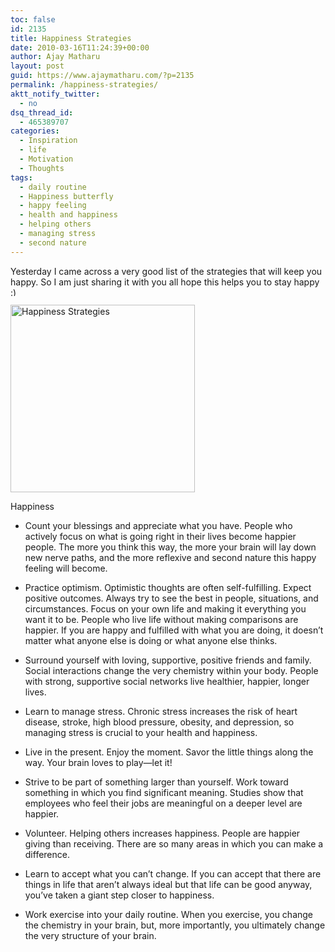 ```yaml
---
toc: false
id: 2135
title: Happiness Strategies
date: 2010-03-16T11:24:39+00:00
author: Ajay Matharu
layout: post
guid: https://www.ajaymatharu.com/?p=2135
permalink: /happiness-strategies/
aktt_notify_twitter:
  - no
dsq_thread_id:
  - 465389707
categories:
  - Inspiration
  - life
  - Motivation
  - Thoughts
tags:
  - daily routine
  - Happiness butterfly
  - happy feeling
  - health and happiness
  - helping others
  - managing stress
  - second nature
---
```

Yesterday I came across a very good list of the strategies that will keep you happy. So I am just sharing it with you all hope this helps you to stay happy <img src="https://www.ajaymatharu.com/wp-includes/images/smilies/simple-smile.png" alt=":)" class="wp-smiley" style="height: 1em; max-height: 1em;" />

<div id="attachment_2136" style="width: 305px" class="wp-caption aligncenter">
  <img class="size-medium wp-image-2136" title="Happiness Strategies" src="https://blog.ajaymatharu.com/wp-content/uploads/2010/03/happiness-strategies-295x300.jpg" alt="Happiness Strategies" width="295" height="300" />
  
  <p class="wp-caption-text">
    Happiness
  </p>
</div>

  * Count your blessings and appreciate what you have. People who actively focus on what is going right in their lives become happier people. The more you think this way, the more your brain will lay down new nerve paths, and the more reflexive and second nature this happy feeling will become.

  * Practice optimism. Optimistic thoughts are often self-fulfilling. Expect positive outcomes. Always try to see the best in people, situations, and circumstances. Focus on your own life and making it everything you want it to be. People who live life without making comparisons are happier. If you are happy and fulfilled with what you are doing, it doesn’t matter what anyone else is doing or what anyone else thinks.

  * Surround yourself with loving, supportive, positive friends and family. Social interactions change the very chemistry within your body. People with strong, supportive social networks live healthier, happier, longer lives.

  * Learn to manage stress. Chronic stress increases the risk of heart disease, stroke, high blood pressure, obesity, and depression, so managing stress is crucial to your health and happiness.

  * Live in the present. Enjoy the moment. Savor the little things along the way. Your brain loves to play—let it!

  * Strive to be part of something larger than yourself. Work toward something in which you find significant meaning. Studies show that employees who feel their jobs are meaningful on a deeper level are happier.

  * Volunteer. Helping others increases happiness. People are happier giving than receiving. There are so many areas in which you can make a difference.

  * Learn to accept what you can’t change. If you can accept that there are things in life that aren’t always ideal but that life can be good anyway, you’ve taken a giant step closer to happiness.

  * Work exercise into your daily routine. When you exercise, you change the chemistry in your brain, but, more importantly, you ultimately change the very structure of your brain.
